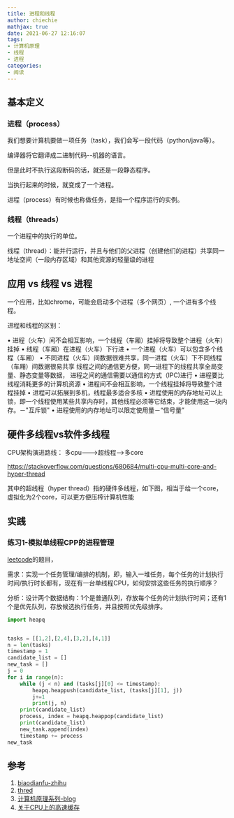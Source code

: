 ```yaml
---
title: 进程和线程
author: chiechie
mathjax: true
date: 2021-06-27 12:16:07
tags:
- 计算机原理
- 线程
- 进程
categories:
- 阅读
---
```




## 基本定义

### 进程（process）

我们想要计算机要做一项任务（task），我们会写一段代码（python/java等）。

编译器将它翻译成二进制代码--机器的语言。

但是此时不执行这段断码的话，就还是一段静态程序。

当执行起来的时候，就变成了一个进程。

进程（process）有时候也称做任务，是指一个程序运行的实例。


### 线程（threads）

一个进程中的执行的单位。

线程（thread）：能并行运行，并且与他们的父进程（创建他们的进程）共享同一地址空间（一段内存区域）和其他资源的轻量级的进程


## 应用 vs 线程 vs 进程

一个应用，比如chrome，可能会启动多个进程（多个网页）, 一个进有多个线程。

进程和线程的区别：

• 进程（火车）间不会相互影响，一个线程（车厢）挂掉将导致整个进程（火车）挂掉
• 线程（车厢）在进程（火车）下行进
• 一个进程（火车）可以包含多个线程（车厢）
• 不同进程（火车）间数据很难共享，同一进程（火车）下不同线程（车厢）间数据很易共享
线程之间的通信更方便，同一进程下的线程共享全局变量、静态变量等数据，
进程之间的通信需要以通信的方式（IPC)进行
• 进程要比线程消耗更多的计算机资源
• 进程间不会相互影响，一个线程挂掉将导致整个进程挂掉
• 进程可以拓展到多机，线程最多适合多核
• 进程使用的内存地址可以上锁，即一个线程使用某些共享内存时，其他线程必须等它结束，才能使用这一块内存。－"互斥锁"
• 进程使用的内存地址可以限定使用量－“信号量”

## 硬件多线程vs软件多线程

CPU架构演进路线：
多cpu--->超线程-->多core

https://stackoverflow.com/questions/680684/multi-cpu-multi-core-and-hyper-thread

其中的超线程（hyper thread）指的硬件多线程，如下图，相当于给一个core，虚拟化为2个core，可以更方便压榨计算机性能


## 实践

### 练习1-模拟单线程CPP的进程管理

[leetcode](https://leetcode-cn.com/problems/single-threaded-cpu/)的题目，

需求：实现一个任务管理/编排的机制，即，输入一堆任务，每个任务的计划执行时间/执行时长都有，现在有一台单线程CPU，如何安排这些任务的执行顺序？

分析：设计两个数据结构：1个是普通队列，存放每个任务的计划执行时间；还有1个是优先队列，存放候选执行任务，并且按照优先级排序。


```python
import heapq


tasks = [[1,2],[2,4],[3,2],[4,1]]
n = len(tasks)
timestamp = 1
candidate_list = []
new_task = []
j = 0
for i in range(n):
    while (j < n) and (tasks[j][0] <= timestamp):
        heapq.heappush(candidate_list, (tasks[j][1], j))
        j+=1
        print(j, n)
    print(candidate_list)
    process, index = heapq.heappop(candidate_list)
    print(candidate_list)
    new_task.append(index)
    timestamp += process
new_task
```



## 参考
1. [biaodianfu-zhihu](https://www.zhihu.com/question/25532384/answer/411179772)
2. [thred](https://www.youtube.com/watch?v=usyg5vbni34)
3. [计算机原理系列-blog](https://www.junmajinlong.com/os/multi_cpu/)
4. [关于CPU上的高速缓存](https://www.junmajinlong.com/os/cpu_cache/)